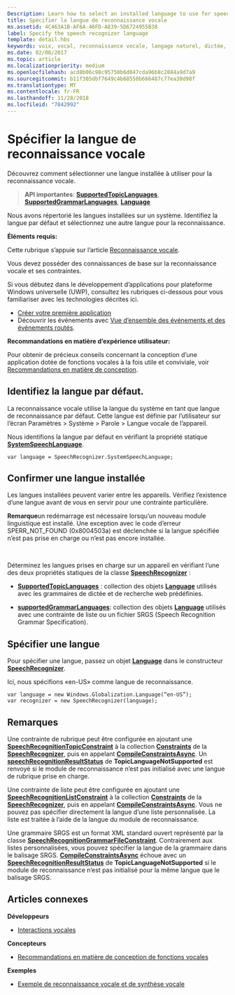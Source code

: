 ```yaml
---
Description: Learn how to select an installed language to use for speech recognition.
title: Spécifier la langue de reconnaissance vocale
ms.assetid: 4C463A1B-AF6A-46FD-A839-5D6724955B38
label: Specify the speech recognizer language
template: detail.hbs
keywords: voix, vocal, reconnaissance vocale, langage naturel, dictée, saisie, interaction utilisateur
ms.date: 02/08/2017
ms.topic: article
ms.localizationpriority: medium
ms.openlocfilehash: acd8b06c98c95750b6d047cda96b8c2884a9d7a9
ms.sourcegitcommit: b11f305dbf7649c4b68550b666487c77ea30d98f
ms.translationtype: MT
ms.contentlocale: fr-FR
ms.lasthandoff: 11/28/2018
ms.locfileid: "7842992"
---
```

# <a name="specify-the-speech-recognizer-language"></a>Spécifier la langue de reconnaissance vocale


Découvrez comment sélectionner une langue installée à utiliser pour la reconnaissance vocale.

> **API importantes**: [**SupportedTopicLanguages**](https://msdn.microsoft.com/library/windows/apps/dn653251), [**SupportedGrammarLanguages**](https://msdn.microsoft.com/library/windows/apps/dn653250), [**Language**](https://msdn.microsoft.com/library/windows/apps/br206804)


Nous avons répertorié les langues installées sur un système. Identifiez la langue par défaut et sélectionnez une autre langue pour la reconnaissance.

**Éléments requis:**

Cette rubrique s’appuie sur l’article [Reconnaissance vocale](speech-recognition.md).

Vous devez posséder des connaissances de base sur la reconnaissance vocale et ses contraintes.

Si vous débutez dans le développement d’applications pour plateforme Windows universelle (UWP), consultez les rubriques ci-dessous pour vous familiariser avec les technologies décrites ici.

-   [Créer votre première application](https://msdn.microsoft.com/library/windows/apps/bg124288)
-   Découvrir les événements avec [Vue d’ensemble des événements et des événements routés](https://msdn.microsoft.com/library/windows/apps/mt185584).

**Recommandations en matière d’expérience utilisateur:**

Pour obtenir de précieux conseils concernant la conception d’une application dotée de fonctions vocales à la fois utile et conviviale, voir [Recommandations en matière de conception](https://msdn.microsoft.com/library/windows/apps/dn596121).

## <a name="identify-the-default-language"></a>Identifiez la langue par défaut.


La reconnaissance vocale utilise la langue du système en tant que langue de reconnaissance par défaut. Cette langue est définie par l’utilisateur sur l’écran Paramètres &gt; Système &gt; Parole &gt; Langue vocale de l’appareil.

Nous identifions la langue par défaut en vérifiant la propriété statique [**SystemSpeechLanguage**](https://msdn.microsoft.com/library/windows/apps/dn653252).

```CSharp
var language = SpeechRecognizer.SystemSpeechLanguage; 
```

## <a name="confirm-an-installed-language"></a>Confirmer une langue installée


Les langues installées peuvent varier entre les appareils. Vérifiez l’existence d’une langue avant de vous en servir pour une contrainte particulière.

**Remarque**un redémarrage est nécessaire lorsqu’un nouveau module linguistique est installé. Une exception avec le code d’erreur SPERR\_NOT\_FOUND (0x8004503a) est déclenchée si la langue spécifiée n’est pas prise en charge ou n’est pas encore installée.

 

Déterminez les langues prises en charge sur un appareil en vérifiant l’une des deux propriétés statiques de la classe [**SpeechRecognizer**](https://msdn.microsoft.com/library/windows/apps/dn653226) :

-   [**SupportedTopicLanguages**](https://msdn.microsoft.com/library/windows/apps/dn653251) : collection des objets [**Language**](https://msdn.microsoft.com/library/windows/apps/br206804) utilisés avec les grammaires de dictée et de recherche web prédéfinies.

-   [**supportedGrammarLanguages**](https://msdn.microsoft.com/library/windows/apps/dn653250): collection des objets [**Language**](https://msdn.microsoft.com/library/windows/apps/br206804) utilisés avec une contrainte de liste ou un fichier SRGS (Speech Recognition Grammar Specification).

## <a name="specify-a-language"></a>Spécifier une langue


Pour spécifier une langue, passez un objet [**Language**](https://msdn.microsoft.com/library/windows/apps/br206804) dans le constructeur [**SpeechRecognizer**](https://msdn.microsoft.com/library/windows/apps/dn653226).

Ici, nous spécifions «en-US» comme langue de reconnaissance.


```CSharp
var language = new Windows.Globalization.Language(“en-US”); 
var recognizer = new SpeechRecognizer(language); 
```

## <a name="remarks"></a>Remarques


Une contrainte de rubrique peut être configurée en ajoutant une [**SpeechRecognitionTopicConstraint**](https://msdn.microsoft.com/library/windows/apps/dn631446) à la collection [**Constraints**](https://msdn.microsoft.com/library/windows/apps/dn653241) de la [**SpeechRecognizer**](https://msdn.microsoft.com/library/windows/apps/dn653226), puis en appelant [**CompileConstraintsAsync**](https://msdn.microsoft.com/library/windows/apps/dn653240). Un [**speechRecognitionResultStatus**](https://msdn.microsoft.com/library/windows/apps/dn631433) de **TopicLanguageNotSupported** est renvoyé si le module de reconnaissance n’est pas initialisé avec une langue de rubrique prise en charge.

Une contrainte de liste peut être configurée en ajoutant une [**SpeechRecognitionListConstraint**](https://msdn.microsoft.com/library/windows/apps/dn631421) à la collection [**Constraints**](https://msdn.microsoft.com/library/windows/apps/dn653241) de la [**SpeechRecognizer**](https://msdn.microsoft.com/library/windows/apps/dn653226), puis en appelant [**CompileConstraintsAsync**](https://msdn.microsoft.com/library/windows/apps/dn653240). Vous ne pouvez pas spécifier directement la langue d’une liste personnalisée. La liste est traitée à l’aide de la langue du module de reconnaissance.

Une grammaire SRGS est un format XML standard ouvert représenté par la classe [**SpeechRecognitionGrammarFileConstraint**](https://msdn.microsoft.com/library/windows/apps/dn631412). Contrairement aux listes personnalisées, vous pouvez spécifier la langue de la grammaire dans le balisage SRGS. [**CompileConstraintsAsync**](https://msdn.microsoft.com/library/windows/apps/dn653240) échoue avec un [**SpeechRecognitionResultStatus**](https://msdn.microsoft.com/library/windows/apps/dn631433) de **TopicLanguageNotSupported** si le module de reconnaissance n’est pas initialisé pour la même langue que le balisage SRGS.

## <a name="related-articles"></a>Articles connexes

**Développeurs**

* [Interactions vocales](speech-interactions.md)

**Concepteurs**

* [Recommandations en matière de conception de fonctions vocales](https://msdn.microsoft.com/library/windows/apps/dn596121)

**Exemples**

* [Exemple de reconnaissance vocale et de synthèse vocale](http://go.microsoft.com/fwlink/p/?LinkID=619897)
 

 




